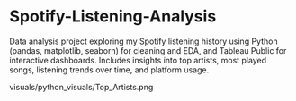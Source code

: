 # Spotify-Listening-Analysis
Data analysis project exploring my Spotify listening history using Python (pandas, matplotlib, seaborn) for cleaning and EDA, and Tableau Public for interactive dashboards. Includes insights into top artists, most played songs, listening trends over time, and platform usage.

visuals/python_visuals/Top_Artists.png
